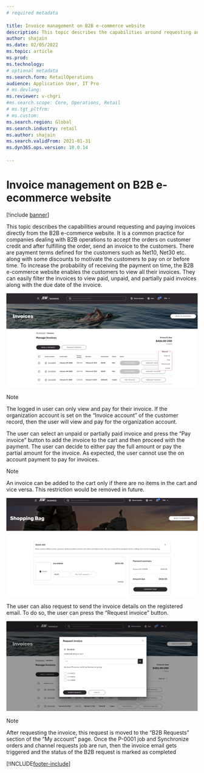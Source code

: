 ```yaml
---
# required metadata

title: Invoice management on B2B e-commerce website
description: This topic describes the capabilities around requesting and paying invoices directly from the B2B e-commerce website.
author: shajain
ms.date: 02/05/2022
ms.topic: article
ms.prod: 
ms.technology: 
# optional metadata
ms.search.form: RetailOperations
audience: Application User, IT Pro
# ms.devlang: 
ms.reviewer: v-chgri
#ms.search.scope: Core, Operations, Retail
# ms.tgt_pltfrm: 
# ms.custom: 
ms.search.region: Global
ms.search.industry: retail
ms.author: shajain
ms.search.validFrom: 2021-01-31
ms.dyn365.ops.version: 10.0.14

---
```


# Invoice management on B2B e-ecommerce website

[!include [banner](../../includes/banner.md)]

This topic describes the capabilities around requesting and paying invoices directly from the B2B e-commerce website.
It is a common practice for companies dealing with B2B operations to accept the orders on customer credit and after fulfilling the order, send an invoice to the customers. There are payment terms defined for the customers such as Net10, Net30 etc. along with some discounts to motivate the customers to pay on or before time. To increase the probability of receiving the payment on time, the B2B e-commerce website enables the customers to view all their invoices. They can easily filter the invoices to view paid, unpaid, and partially paid invoices along with the due date of the invoice.

![View invoices](/articles/commerce/media/ViewInvoices.png "View invoices on the B2B website")

> [!NOTE]
> The logged in user can only view and pay for their invoice. If the organization account is set on the “Invoice account” of the customer record, then the user will view and pay for the organization account.

The user can select an unpaid or partially paid invoice and press the “Pay invoice” button to add the invoice to the cart and then proceed with the payment. The user can decide to either pay the full amount or pay the partial amount for the invoice. As expected, the user cannot use the on account payment to pay for invoices. 

> [!NOTE]
> An invoice can be added to the cart only if there are no items in the cart and vice versa. This restriction would be removed in future.

![Pay invoices](/articles/commerce/media/PayInvoice.png "Pay invoices from the B2B website")

The user can also request to send the invoice details on the registered email. To do so, the user can press the “Request invoice” button.

![Request an invoice on email](/articles/commerce/media/RequestInvoice.png "Request invoices from the B2B website")

> [!NOTE]
> After requesting the invoice, this request is moved to the “B2B Requests” section of the “My account" page. Once the P-0001 job and Synchronize orders and channel requests job are run, then the invoice email gets triggered and the status of the B2B request is marked as completed

[!INCLUDE[footer-include](../../includes/footer-banner.md)]
